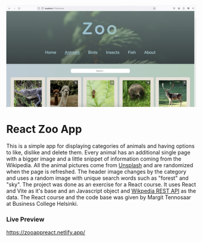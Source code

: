 ![screenshot of page that has animals in cards](preview.png)

# React Zoo App

This is a simple app for displaying categories of animals and having options to like, dislike and delete them. Every animal has an additional single page with a bigger image and a little snippet of information coming from the Wikipedia. All the animal pictures come from [Unsplash](https://unsplash.com/) and are randomized when the page is refreshed. The header image changes by the category and uses a random image with unique search words such as "forest" and "sky". The project was done as an exercise for a React course. It uses React and Vite as it's base and an Javascript object and [Wikpedia REST API](https://en.wikipedia.org/api/rest_v1/) as the data. The React course and the code base was given by Margit Tennosaar at Business College Helsinki.

### Live Preview

https://zooappreact.netlify.app/
